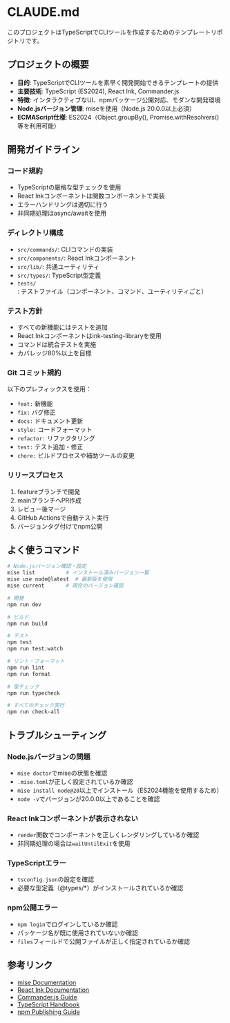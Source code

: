 # CLAUDE.md

このプロジェクトはTypeScriptでCLIツールを作成するためのテンプレートリポジトリです。

## プロジェクトの概要

- **目的**: TypeScriptでCLIツールを素早く開発開始できるテンプレートの提供
- **主要技術**: TypeScript (ES2024), React Ink, Commander.js
- **特徴**: インタラクティブなUI、npmパッケージ公開対応、モダンな開発環境
- **Node.jsバージョン管理**: miseを使用（Node.js 20.0.0以上必須）
- **ECMAScript仕様**: ES2024（Object.groupBy(), Promise.withResolvers()等を利用可能）

## 開発ガイドライン

### コード規約

- TypeScriptの厳格な型チェックを使用
- React Inkコンポーネントは関数コンポーネントで実装
- エラーハンドリングは適切に行う
- 非同期処理はasync/awaitを使用

### ディレクトリ構成

- `src/commands/`: CLIコマンドの実装
- `src/components/`: React Inkコンポーネント
- `src/lib/`: 共通ユーティリティ
- `src/types/`: TypeScript型定義
- `tests/`: テストファイル（コンポーネント、コマンド、ユーティリティごと）

### テスト方針

- すべての新機能にはテストを追加
- React Inkコンポーネントはink-testing-libraryを使用
- コマンドは統合テストを実施
- カバレッジ80%以上を目標

### Git コミット規約

以下のプレフィックスを使用：

- `feat:` 新機能
- `fix:` バグ修正
- `docs:` ドキュメント更新
- `style:` コードフォーマット
- `refactor:` リファクタリング
- `test:` テスト追加・修正
- `chore:` ビルドプロセスや補助ツールの変更

### リリースプロセス

1. featureブランチで開発
2. mainブランチへPR作成
3. レビュー後マージ
4. GitHub Actionsで自動テスト実行
5. バージョンタグ付けでnpm公開

## よく使うコマンド

```bash
# Node.jsバージョン確認・設定
mise list          # インストール済みバージョン一覧
mise use node@latest  # 最新版を使用
mise current       # 現在のバージョン確認

# 開発
npm run dev

# ビルド
npm run build

# テスト
npm test
npm run test:watch

# リント・フォーマット
npm run lint
npm run format

# 型チェック
npm run typecheck

# すべてのチェック実行
npm run check-all
```

## トラブルシューティング

### Node.jsバージョンの問題

- `mise doctor`でmiseの状態を確認
- `.mise.toml`が正しく設定されているか確認
- `mise install node@20`以上でインストール（ES2024機能を使用するため）
- `node -v`でバージョンが20.0.0以上であることを確認

### React Inkコンポーネントが表示されない

- `render`関数でコンポーネントを正しくレンダリングしているか確認
- 非同期処理の場合は`waitUntilExit`を使用

### TypeScriptエラー

- `tsconfig.json`の設定を確認
- 必要な型定義（@types/\*）がインストールされているか確認

### npm公開エラー

- `npm login`でログインしているか確認
- パッケージ名が既に使用されていないか確認
- `files`フィールドで公開ファイルが正しく指定されているか確認

## 参考リンク

- [mise Documentation](https://mise.jdx.dev/)
- [React Ink Documentation](https://github.com/vadimdemedes/ink)
- [Commander.js Guide](https://github.com/tj/commander.js)
- [TypeScript Handbook](https://www.typescriptlang.org/docs/)
- [npm Publishing Guide](https://docs.npmjs.com/cli/v7/commands/npm-publish)
